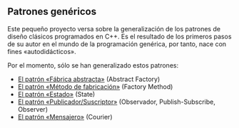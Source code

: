 ## Patrones genéricos

Este pequeño proyecto versa sobre la generalización de los patrones de diseño clásicos programados en C++. Es el resultado de los primeros pasos de su autor en el mundo de la programación genérica, por tanto, nace con fines «autodidácticos».

Por el momento, sólo se han generalizado estos patrones:
  - [El patrón «Fábrica abstracta»](doc/ABSTRACT-FACTORY.md) (Abstract Factory)
  - [El patrón «Método de fabricación»](doc/FACTORY-METHOD.md) (Factory Method)
  - [El patrón «Estado»](doc/STATE.md) (State)
  - [El patrón «Publicador/Suscriptor»](doc/PUBLISH-SUBSCRIBE.md) (Observador, Publish-Subscribe, Observer)
  - [El patrón «Mensajero»](doc/COURIER.md) (Courier)
